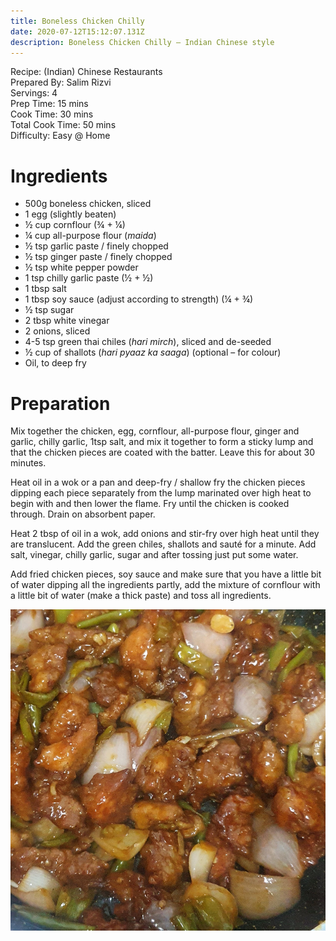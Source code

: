 ```yaml
---
title: Boneless Chicken Chilly
date: 2020-07-12T15:12:07.131Z
description: Boneless Chicken Chilly – Indian Chinese style
---
```


Recipe: (Indian) Chinese Restaurants  
Prepared By: Salim Rizvi  
Servings: 4  
Prep Time: 15 mins  
Cook Time: 30 mins  
Total Cook Time: 50 mins  
Difficulty: Easy @ Home  

# Ingredients
- 500g boneless chicken, sliced
- 1 egg (slightly beaten)
- ½ cup cornflour (¾ + ¼)
- ¼ cup all-purpose flour (_maida_)
- ½ tsp garlic paste / finely chopped 
- ½ tsp ginger paste / finely chopped
- ½ tsp white pepper powder 
- 1 tsp chilly garlic paste (½ + ½)
- 1 tbsp salt
- 1 tbsp soy sauce (adjust according to strength) (¼ + ¾)
- ½ tsp sugar 
- 2 tbsp white vinegar
- 2 onions, sliced
- 4-5 tsp green thai chiles (_hari mirch_), sliced and de-seeded
- ½ cup of shallots (_hari pyaaz ka saaga_) (optional – for colour)
- Oil, to deep fry

# Preparation
Mix together the chicken, egg, cornflour, all-purpose flour, ginger and garlic, chilly garlic, 1tsp salt, and mix it together to form a sticky lump and that the chicken pieces are coated with the batter. Leave this for about 30 minutes.

Heat oil in a wok or a pan and deep-fry / shallow fry the chicken pieces dipping each piece separately from the lump marinated over high heat to begin with and then lower the flame. Fry until the chicken is cooked through. Drain on absorbent paper.

Heat 2 tbsp of oil in a wok, add onions and stir-fry over high heat until they are translucent. Add the green chiles, shallots and sauté for a minute. Add salt, vinegar, chilly garlic, sugar and after tossing just put some water.

Add fried chicken pieces, soy sauce and make sure that you have a little bit of water dipping all the ingredients partly, add the mixture of cornflour with a little bit of water (make a thick paste) and toss all ingredients.

![](boneless-chicken-chilly.jpg)
